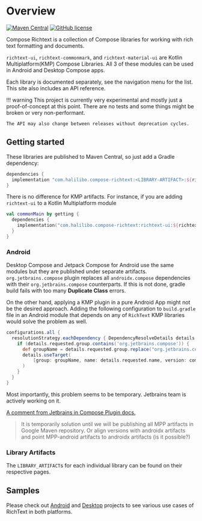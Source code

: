# Overview

[![Maven Central](https://img.shields.io/maven-central/v/com.halilibo.compose-richtext/richtext-ui.svg?label=Maven%20Central)](https://search.maven.org/search?q=g:%22com.halilibo.compose-richtext%22)
[![GitHub license](https://img.shields.io/badge/license-Apache%20License%202.0-blue.svg?style=flat)](https://www.apache.org/licenses/LICENSE-2.0)

Compose Richtext is a collection of Compose libraries for working with rich text formatting and
documents. 

`richtext-ui`, `richtext-commonmark`, and `richtext-material-ui` are Kotlin Multiplatform(KMP) Compose Libraries.
All 3 of these modules can be used in Android and Desktop Compose apps. 

Each library is documented separately, see the navigation menu for the list. This site also includes
an API reference.

!!! warning
    This project is currently very experimental and mostly just a proof-of-concept at this point.
    There are no tests and some things might be broken or very non-performant.

    The API may also change between releases without deprecation cycles.

## Getting started

These libraries are published to Maven Central, so just add a Gradle dependency:

```groovy
dependencies {
  implementation "com.halilibo.compose-richtext:<LIBRARY-ARTIFACT>:${richtext_version}"
}
```

There is no difference for KMP artifacts. For instance, if you are adding `richtext-ui` to a Kotlin Multiplatform module

```kotlin
val commonMain by getting {
  dependencies {
    implementation("com.halilibo.compose-richtext:richtext-ui:${richtext_version}")
  }
}
```

### Android 

Desktop Compose and Jetpack Compose for Android use the same modules but they are published under separate 
artifacts. `org.jetbrains.compose` plugin replaces all `androidx.compose` dependencies with their `org.jetbrains.compose` counterparts.
If this is not done, gradle build fails with too many **Duplicate Class** errors.

On the other hand, applying a KMP plugin in a pure Android App might not be the desired approach. Adding the following
configuration to `build.gradle` file in an Android module that depends on any of `RichText` KMP libraries would solve the problem as well.

```groovy
configurations.all {
  resolutionStrategy.eachDependency { DependencyResolveDetails details ->
    if (details.requested.group.contains('org.jetbrains.compose')) {
      def groupName = details.requested.group.replace("org.jetbrains.compose", "androidx.compose")
      details.useTarget(
          [group: groupName, name: details.requested.name, version: composeVersion] // compose version in your project
      )
    }
  }
}
```

Most importantly, this problem seems to be temporary. Jetbrains team is actively working on it.

[A comment from Jetbrains in Compose Plugin docs.](https://github.com/JetBrains/compose-jb/blob/master/gradle-plugins/compose/src/main/kotlin/org/jetbrains/compose/ComposePlugin.kt#L79)

> It is temporarily solution until we will be publishing all MPP artifacts in Google Maven repository. Or align versions with androidx artifacts and point MPP-android artifacts to androidx artifacts (is it possible?)

### Library Artifacts

The `LIBRARY_ARTIFACT`s for each individual library can be found on their respective pages.

## Samples

Please check out [Android](https://github.com/halilozercan/compose-richtext/tree/main/sample) and [Desktop](https://github.com/halilozercan/compose-richtext/tree/main/desktop)
projects to see various use cases of RichText in both platforms.